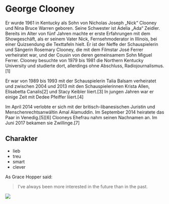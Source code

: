 # George Clooney
Er wurde 1961 in Kentucky als Sohn von Nicholas Joseph „Nick“ Clooney und Nina Bruce Warren geboren. Seine Schwester ist Adelia „Ada“ Zeidler. Bereits im Alter von fünf Jahren machte er erste Erfahrungen mit dem Showgeschäft, als er seinem Vater Nick, Fernsehmoderator in Illinois, bei einer Quizsendung die Texttafeln hielt. Er ist der Neffe der Schauspielerin und Sängerin Rosemary Clooney, die mit dem Filmstar José Ferrer verheiratet war, und der Cousin von deren gemeinsamem Sohn Miguel Ferrer. Clooney besuchte von 1979 bis 1981 die Northern Kentucky University und studierte dort, allerdings ohne Abschluss, Radiojournalismus.[1]

Er war von 1989 bis 1993 mit der Schauspielerin Talia Balsam verheiratet und zwischen 2004 und 2013 mit den Schauspielerinnen Krista Allen, Elisabetta Canalis[2] und Stacy Keibler liiert.[3] In jungen Jahren war er einige Zeit mit Dedee Pfeiffer liiert.[4]

Im April 2014 verlobte er sich mit der britisch-libanesischen Juristin und Menschenrechtsanwältin Amal Alamuddin. Im September 2014 heiratete das Paar in Venedig.[5][6] Clooneys Ehefrau nahm seinen Nachnamen an. Im Juni 2017 bekamen sie Zwillinge.[7] 
## Charakter
* lieb
* treu
* smart
 * clever

As Grace Hopper said:
> I’ve always been more interested
> in the future than in the past.

<img src="https://de.wikipedia.org/wiki/George_Clooney#/media/Datei:George_Clooney_2016.jpg"/>